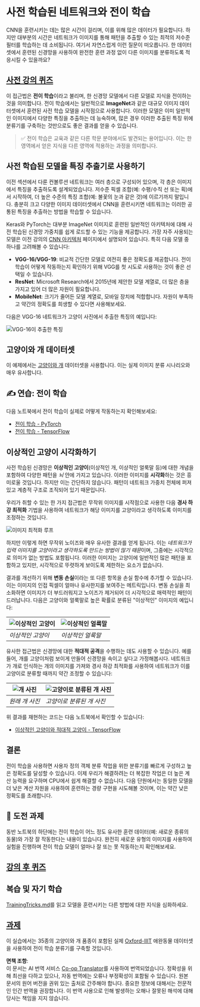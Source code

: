 <!--
CO_OP_TRANSLATOR_METADATA:
{
  "original_hash": "717775c4050ccbffbe0c961ad8bf7bf7",
  "translation_date": "2025-08-24T21:31:08+00:00",
  "source_file": "lessons/4-ComputerVision/08-TransferLearning/README.md",
  "language_code": "ko"
}
-->
# 사전 학습된 네트워크와 전이 학습

CNN을 훈련시키는 데는 많은 시간이 걸리며, 이를 위해 많은 데이터가 필요합니다. 하지만 대부분의 시간은 네트워크가 이미지를 통해 패턴을 추출할 수 있는 최적의 저수준 필터를 학습하는 데 소비됩니다. 여기서 자연스럽게 이런 질문이 떠오릅니다. 한 데이터셋에서 훈련된 신경망을 사용하여 완전한 훈련 과정 없이 다른 이미지를 분류하도록 적응시킬 수 있을까요?

## [사전 강의 퀴즈](https://ff-quizzes.netlify.app/en/ai/quiz/15)

이 접근법은 **전이 학습**이라고 불리며, 한 신경망 모델에서 다른 모델로 지식을 전이하는 것을 의미합니다. 전이 학습에서는 일반적으로 **ImageNet**과 같은 대규모 이미지 데이터셋에서 훈련된 사전 학습 모델을 시작점으로 사용합니다. 이러한 모델은 이미 일반적인 이미지에서 다양한 특징을 추출하는 데 능숙하며, 많은 경우 이러한 추출된 특징 위에 분류기를 구축하는 것만으로도 좋은 결과를 얻을 수 있습니다.

> ✅ 전이 학습은 교육과 같은 다른 학문 분야에서도 발견되는 용어입니다. 이는 한 영역에서 얻은 지식을 다른 영역에 적용하는 과정을 의미합니다.

## 사전 학습된 모델을 특징 추출기로 사용하기

이전 섹션에서 다룬 컨볼루션 네트워크는 여러 층으로 구성되어 있으며, 각 층은 이미지에서 특징을 추출하도록 설계되었습니다. 저수준 픽셀 조합(예: 수평/수직 선 또는 획)에서 시작하여, 더 높은 수준의 특징 조합(예: 불꽃의 눈과 같은 것)에 이르기까지 말입니다. 충분히 크고 다양한 이미지 데이터셋에서 CNN을 훈련시키면 네트워크는 이러한 공통된 특징을 추출하는 방법을 학습할 수 있습니다.

Keras와 PyTorch는 대부분 ImageNet 이미지로 훈련된 일반적인 아키텍처에 대해 사전 학습된 신경망 가중치를 쉽게 로드할 수 있는 기능을 제공합니다. 가장 자주 사용되는 모델은 이전 강의의 [CNN 아키텍처](../07-ConvNets/CNN_Architectures.md) 페이지에서 설명되어 있습니다. 특히 다음 모델 중 하나를 고려해볼 수 있습니다:

* **VGG-16/VGG-19**: 비교적 간단한 모델로 여전히 좋은 정확도를 제공합니다. 전이 학습이 어떻게 작동하는지 확인하기 위해 VGG를 첫 시도로 사용하는 것이 좋은 선택일 수 있습니다.
* **ResNet**: Microsoft Research에서 2015년에 제안한 모델 계열로, 더 많은 층을 가지고 있어 더 많은 자원이 필요합니다.
* **MobileNet**: 크기가 줄어든 모델 계열로, 모바일 장치에 적합합니다. 자원이 부족하고 약간의 정확도를 희생할 수 있다면 사용해보세요.

다음은 VGG-16 네트워크가 고양이 사진에서 추출한 특징의 예입니다:

![VGG-16이 추출한 특징](../../../../../translated_images/features.6291f9c7ba3a0b951af88fc9864632b9115365410765680680d30c927dd67354.ko.png)

## 고양이와 개 데이터셋

이 예제에서는 [고양이와 개](https://www.microsoft.com/download/details.aspx?id=54765&WT.mc_id=academic-77998-cacaste) 데이터셋을 사용합니다. 이는 실제 이미지 분류 시나리오와 매우 유사합니다.

## ✍️ 연습: 전이 학습

다음 노트북에서 전이 학습이 실제로 어떻게 작동하는지 확인해보세요:

* [전이 학습 - PyTorch](../../../../../lessons/4-ComputerVision/08-TransferLearning/TransferLearningPyTorch.ipynb)
* [전이 학습 - TensorFlow](../../../../../lessons/4-ComputerVision/08-TransferLearning/TransferLearningTF.ipynb)

## 이상적인 고양이 시각화하기

사전 학습된 신경망은 **이상적인 고양이**(이상적인 개, 이상적인 얼룩말 등)에 대한 개념을 포함하여 다양한 패턴을 *뇌* 안에 가지고 있습니다. 이러한 이미지를 **시각화**하는 것은 흥미로울 것입니다. 하지만 이는 간단하지 않습니다. 패턴이 네트워크 가중치 전체에 퍼져 있고 계층적 구조로 조직되어 있기 때문입니다.

우리가 취할 수 있는 한 가지 접근법은 무작위 이미지를 시작점으로 사용한 다음 **경사 하강 최적화** 기법을 사용하여 네트워크가 해당 이미지를 고양이라고 생각하도록 이미지를 조정하는 것입니다.

![이미지 최적화 루프](../../../../../translated_images/ideal-cat-loop.999fbb8ff306e044f997032f4eef9152b453e6a990e449bbfb107de2493cc37e.ko.png)

하지만 이렇게 하면 무작위 노이즈와 매우 유사한 결과를 얻게 됩니다. 이는 *네트워크가 입력 이미지를 고양이라고 생각하도록 만드는 방법이 많기 때문*이며, 그중에는 시각적으로 의미가 없는 방법도 포함됩니다. 이러한 이미지는 고양이에 일반적인 많은 패턴을 포함하고 있지만, 시각적으로 뚜렷하게 보이도록 제한하는 요소가 없습니다.

결과를 개선하기 위해 **변동 손실**이라는 또 다른 항목을 손실 함수에 추가할 수 있습니다. 이는 이미지의 인접 픽셀이 얼마나 유사한지를 보여주는 메트릭입니다. 변동 손실을 최소화하면 이미지가 더 부드러워지고 노이즈가 제거되어 더 시각적으로 매력적인 패턴이 드러납니다. 다음은 고양이와 얼룩말로 높은 확률로 분류된 "이상적인" 이미지의 예입니다:

![이상적인 고양이](../../../../../translated_images/ideal-cat.203dd4597643d6b0bd73038b87f9c0464322725e3a06ab145d25d4a861c70592.ko.png) | ![이상적인 얼룩말](../../../../../translated_images/ideal-zebra.7f70e8b54ee15a7a314000bb5df38a6cfe086ea04d60df4d3ef313d046b98a2b.ko.png)
-----|-----
 *이상적인 고양이* | *이상적인 얼룩말*

유사한 접근법은 신경망에 대한 **적대적 공격**을 수행하는 데도 사용할 수 있습니다. 예를 들어, 개를 고양이처럼 보이게 만들어 신경망을 속이고 싶다고 가정해봅시다. 네트워크가 개로 인식하는 개의 이미지를 가져와 경사 하강 최적화를 사용하여 네트워크가 이를 고양이로 분류할 때까지 약간 조정할 수 있습니다:

![개 사진](../../../../../translated_images/original-dog.8f68a67d2fe0911f33041c0f7fce8aa4ea919f9d3917ec4b468298522aeb6356.ko.png) | ![고양이로 분류된 개 사진](../../../../../translated_images/adversarial-dog.d9fc7773b0142b89752539bfbf884118de845b3851c5162146ea0b8809fc820f.ko.png)
-----|-----
*원래 개 사진* | *고양이로 분류된 개 사진*

위 결과를 재현하는 코드는 다음 노트북에서 확인할 수 있습니다:

* [이상적인 고양이와 적대적 고양이 - TensorFlow](../../../../../lessons/4-ComputerVision/08-TransferLearning/AdversarialCat_TF.ipynb)

## 결론

전이 학습을 사용하면 사용자 정의 객체 분류 작업을 위한 분류기를 빠르게 구성하고 높은 정확도를 달성할 수 있습니다. 이제 우리가 해결하려는 더 복잡한 작업은 더 높은 계산 능력을 요구하며 CPU에서 쉽게 해결할 수 없습니다. 다음 단원에서는 동일한 모델을 더 낮은 계산 자원을 사용하여 훈련하는 경량 구현을 시도해볼 것이며, 이는 약간 낮은 정확도를 초래합니다.

## 🚀 도전 과제

동반 노트북의 하단에는 전이 학습이 어느 정도 유사한 훈련 데이터(예: 새로운 종류의 동물)와 가장 잘 작동한다는 내용이 있습니다. 완전히 새로운 유형의 이미지를 사용하여 실험을 진행하며 전이 학습 모델이 얼마나 잘 또는 못 작동하는지 확인해보세요.

## [강의 후 퀴즈](https://ff-quizzes.netlify.app/en/ai/quiz/16)

## 복습 및 자기 학습

[TrainingTricks.md](TrainingTricks.md)를 읽고 모델을 훈련시키는 다른 방법에 대한 지식을 심화하세요.

## [과제](lab/README.md)

이 실습에서는 35종의 고양이와 개 품종이 포함된 실제 [Oxford-IIIT](https://www.robots.ox.ac.uk/~vgg/data/pets/) 애완동물 데이터셋을 사용하여 전이 학습 분류기를 구축할 것입니다.

**면책 조항**:  
이 문서는 AI 번역 서비스 [Co-op Translator](https://github.com/Azure/co-op-translator)를 사용하여 번역되었습니다. 정확성을 위해 최선을 다하고 있으나, 자동 번역에는 오류나 부정확성이 포함될 수 있습니다. 원본 문서의 원어 버전을 권위 있는 출처로 간주해야 합니다. 중요한 정보에 대해서는 전문적인 인간 번역을 권장합니다. 이 번역 사용으로 인해 발생하는 오해나 잘못된 해석에 대해 당사는 책임을 지지 않습니다.